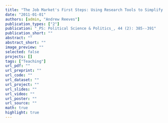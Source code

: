 ```yaml
---
title: "The Job Market's First Steps: Using Research Tools to Simplify the Process"
date: "2011-01-01"
authors: [admin, "Andrew Reeves"]
publication_types: ["2"]
publication: "_PS: Political Science & Politics_, 44 (2): 385--391"
publication_short: ""
abstract: ""
abstract_short: ""
image_preview: ""
selected: false
projects: []
tags: ["Teaching"]
url_pdf: ""
url_preprint: ""
url_code: ""
url_dataset: ""
url_project: ""
url_slides: ""
url_video: ""
url_poster: ""
url_source: ""
math: true
highlight: true
---
```

